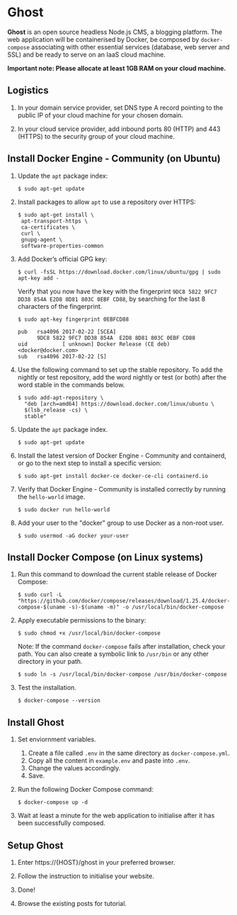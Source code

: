 # Ghost

**Ghost** is an open source headless Node.js CMS, a blogging platform. The web application will be containerised by Docker, be composed by `docker-compose` associating with other essential services (database, web server and SSL) and be ready to serve on an IaaS cloud machine.

**Important note: Please allocate at least 1GB RAM on your cloud machine.**

## Logistics

1. In your domain service provider, set DNS type A record pointing to the public IP of your cloud machine for your chosen domain.

2. In your cloud service provider, add inbound ports 80 (HTTP) and 443 (HTTPS) to the security group of your cloud machine.

## Install Docker Engine - Community (on Ubuntu)

1. Update the `apt` package index:
   ```
   $ sudo apt-get update
   ```

2. Install packages to allow `apt` to use a repository over HTTPS:
   ```
   $ sudo apt-get install \
    apt-transport-https \
    ca-certificates \
    curl \
    gnupg-agent \
    software-properties-common
   ```
   
3. Add Docker’s official GPG key:
   ```
   $ curl -fsSL https://download.docker.com/linux/ubuntu/gpg | sudo apt-key add -
   ```
   Verify that you now have the key with the fingerprint `9DC8 5822 9FC7 DD38 854A E2D8 8D81 803C 0EBF CD88`, by searching for the last 8 characters of the fingerprint.
   ```
   $ sudo apt-key fingerprint 0EBFCD88
   
   pub   rsa4096 2017-02-22 [SCEA]
         9DC8 5822 9FC7 DD38 854A  E2D8 8D81 803C 0EBF CD88
   uid           [ unknown] Docker Release (CE deb) <docker@docker.com>
   sub   rsa4096 2017-02-22 [S]
   ```
   
4. Use the following command to set up the stable repository. To add the nightly or test repository, add the word nightly or test (or both) after the word stable in the commands below.
   ```
   $ sudo add-apt-repository \
     "deb [arch=amd64] https://download.docker.com/linux/ubuntu \
     $(lsb_release -cs) \
     stable"
   ```
   
5. Update the `apt` package index.
   ```
   $ sudo apt-get update
   ```
   
6. Install the latest version of Docker Engine - Community and containerd, or go to the next step to install a specific version:
   ```
   $ sudo apt-get install docker-ce docker-ce-cli containerd.io
   ```
   
7. Verify that Docker Engine - Community is installed correctly by running the `hello-world` image.
   ```
   $ sudo docker run hello-world
   ```
   
8. Add your user to the "docker" group to use Docker as a non-root user.
   ```
   $ sudo usermod -aG docker your-user
   ```

## Install Docker Compose (on Linux systems)

1. Run this command to download the current stable release of Docker Compose:
   ```
   $ sudo curl -L "https://github.com/docker/compose/releases/download/1.25.4/docker-compose-$(uname -s)-$(uname -m)" -o /usr/local/bin/docker-compose
   ```
   
2. Apply executable permissions to the binary:
   ```
   $ sudo chmod +x /usr/local/bin/docker-compose
   ```
   
   Note: If the command `docker-compose` fails after installation, check your path. You can also create a symbolic link to `/usr/bin` or any other directory in your path.
      ```
      $ sudo ln -s /usr/local/bin/docker-compose /usr/bin/docker-compose
      ```
 
3. Test the installation.
   ```
   $ docker-compose --version
   ```

## Install Ghost

1. Set enviornment variables. 
   1. Create a file called `.env` in the same directory as `docker-compose.yml`.
   2. Copy all the content in `example.env` and paste into `.env`.
   3. Change the values accordingly.
   4. Save.

2. Run the following Docker Compose command:
   ```
   $ docker-compose up -d
   ```
   
3. Wait at least a minute for the web application to initialise after it has been successfully composed.

## Setup Ghost

1. Enter https://{HOST}/ghost in your preferred browser.

2. Follow the instruction to initialise your website.

3. Done! 

4. Browse the existing posts for tutorial.
